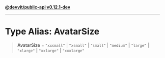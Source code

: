 [**@devvit/public-api v0.12.1-dev**](../../../../../../README.md)

---

# Type Alias: AvatarSize

> **AvatarSize** = `"xxsmall"` \| `"xsmall"` \| `"small"` \| `"medium"` \| `"large"` \| `"xlarge"` \| `"xxlarge"` \| `"xxxlarge"`
